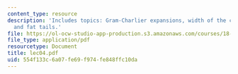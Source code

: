 ```yaml
---
content_type: resource
description: 'Includes topics: Gram-Charlier expansions, width of the central region,
  and fat tails.'
file: https://ol-ocw-studio-app-production.s3.amazonaws.com/courses/18-366-random-walks-and-diffusion-fall-2006/554f133c6a07fe69f974fe848ffc10da_lec04.pdf
file_type: application/pdf
resourcetype: Document
title: lec04.pdf
uid: 554f133c-6a07-fe69-f974-fe848ffc10da
---
```

